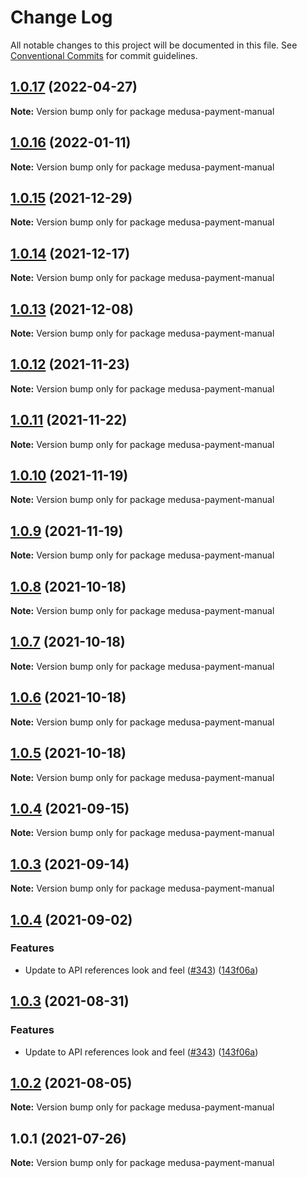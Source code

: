 # Change Log

All notable changes to this project will be documented in this file.
See [Conventional Commits](https://conventionalcommits.org) for commit guidelines.

## [1.0.17](https://github.com/medusajs/medusa/compare/medusa-payment-manual@1.0.16...medusa-payment-manual@1.0.17) (2022-04-27)

**Note:** Version bump only for package medusa-payment-manual





## [1.0.16](https://github.com/medusajs/medusa/compare/medusa-payment-manual@1.0.15...medusa-payment-manual@1.0.16) (2022-01-11)

**Note:** Version bump only for package medusa-payment-manual





## [1.0.15](https://github.com/medusajs/medusa/compare/medusa-payment-manual@1.0.14...medusa-payment-manual@1.0.15) (2021-12-29)

**Note:** Version bump only for package medusa-payment-manual





## [1.0.14](https://github.com/medusajs/medusa/compare/medusa-payment-manual@1.0.13...medusa-payment-manual@1.0.14) (2021-12-17)

**Note:** Version bump only for package medusa-payment-manual





## [1.0.13](https://github.com/medusajs/medusa/compare/medusa-payment-manual@1.0.12...medusa-payment-manual@1.0.13) (2021-12-08)

**Note:** Version bump only for package medusa-payment-manual

## [1.0.12](https://github.com/medusajs/medusa/compare/medusa-payment-manual@1.0.11...medusa-payment-manual@1.0.12) (2021-11-23)

**Note:** Version bump only for package medusa-payment-manual

## [1.0.11](https://github.com/medusajs/medusa/compare/medusa-payment-manual@1.0.10...medusa-payment-manual@1.0.11) (2021-11-22)

**Note:** Version bump only for package medusa-payment-manual

## [1.0.10](https://github.com/medusajs/medusa/compare/medusa-payment-manual@1.0.9...medusa-payment-manual@1.0.10) (2021-11-19)

**Note:** Version bump only for package medusa-payment-manual

## [1.0.9](https://github.com/medusajs/medusa/compare/medusa-payment-manual@1.0.8...medusa-payment-manual@1.0.9) (2021-11-19)

**Note:** Version bump only for package medusa-payment-manual

## [1.0.8](https://github.com/medusajs/medusa/compare/medusa-payment-manual@1.0.7...medusa-payment-manual@1.0.8) (2021-10-18)

**Note:** Version bump only for package medusa-payment-manual

## [1.0.7](https://github.com/medusajs/medusa/compare/medusa-payment-manual@1.0.6...medusa-payment-manual@1.0.7) (2021-10-18)

**Note:** Version bump only for package medusa-payment-manual

## [1.0.6](https://github.com/medusajs/medusa/compare/medusa-payment-manual@1.0.4...medusa-payment-manual@1.0.6) (2021-10-18)

**Note:** Version bump only for package medusa-payment-manual

## [1.0.5](https://github.com/medusajs/medusa/compare/medusa-payment-manual@1.0.4...medusa-payment-manual@1.0.5) (2021-10-18)

**Note:** Version bump only for package medusa-payment-manual

## [1.0.4](https://github.com/medusajs/medusa/compare/medusa-payment-manual@1.0.4...medusa-payment-manual@1.0.4) (2021-09-15)

**Note:** Version bump only for package medusa-payment-manual

## [1.0.3](https://github.com/medusajs/medusa/compare/medusa-payment-manual@1.0.4...medusa-payment-manual@1.0.3) (2021-09-14)

**Note:** Version bump only for package medusa-payment-manual

## [1.0.4](https://github.com/medusajs/medusa/compare/medusa-payment-manual@1.0.2...medusa-payment-manual@1.0.4) (2021-09-02)

### Features

- Update to API references look and feel ([#343](https://github.com/medusajs/medusa/issues/343)) ([143f06a](https://github.com/medusajs/medusa/commit/143f06aa397dcc16991405a6143c22eaa0e3ffd9))

## [1.0.3](https://github.com/medusajs/medusa/compare/medusa-payment-manual@1.0.2...medusa-payment-manual@1.0.3) (2021-08-31)

### Features

- Update to API references look and feel ([#343](https://github.com/medusajs/medusa/issues/343)) ([143f06a](https://github.com/medusajs/medusa/commit/143f06aa397dcc16991405a6143c22eaa0e3ffd9))

## [1.0.2](https://github.com/medusajs/medusa/compare/medusa-payment-manual@1.0.1...medusa-payment-manual@1.0.2) (2021-08-05)

**Note:** Version bump only for package medusa-payment-manual

## 1.0.1 (2021-07-26)

**Note:** Version bump only for package medusa-payment-manual

